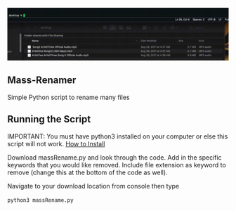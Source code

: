 <p>
  <img src="https://raw.githubusercontent.com/jmahir408/Mass-Renamer/main/gif/Demonstration.gif" />
</p>

## Mass-Renamer
Simple Python script to rename many files

## Running the Script
IMPORTANT: You must have python3 installed on your computer or else this script will not work. [How to Install](https://www.geeksforgeeks.org/download-and-install-python-3-latest-version/) 

Download massRename.py and look through the code. Add in the specific keywords that you would like removed. Include file extension as keyword to remove (change this at the bottom of the code as well).

Navigate to your download location from console then type

`python3 massRename.py`
